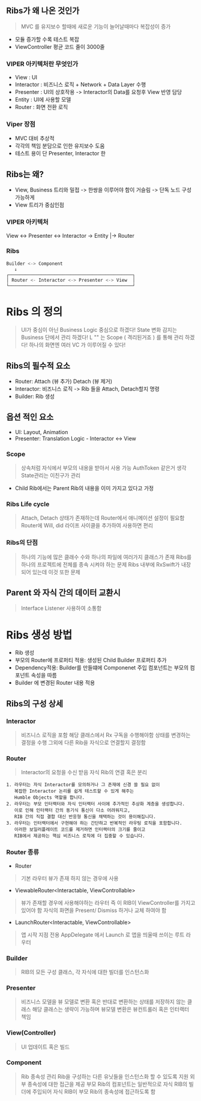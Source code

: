## Ribs가 왜 나온 것인가
> MVC 를 유지보수 할때에 새로운 기능이 늘어날때마다 복잡성이 증가

- 모듈 증가할 수록 테스트 복잡
- ViewController 평균 코드 줄이 3000줄

### VIPER 아키텍처란 무엇인가
- View              : UI
- Interactor        : 비즈니스 로직 + Network + Data Layer 수행
- Presenter         : UI의 상호작용 -> Interactor의 Data를 요청후 View 반영 담당
- Entity            : UI에 사용할 모델
- Router            : 화면 전환 로직

### Viper 장점
- MVC 대비 추상적
- 각각의 책임 분담으로 인한 유지보수 도움
- 테스트 용이 단 Presenter, Interactor 한

## Ribs는 왜?
- View, Business 트리와 밀접 -> 한쌍을 이루어야 함이 거슬림 -> 단독 노드 구성 가능하게
- View 트리가 중심인점


### VIPER 아키텍처
View <-> Presenter <-> Interactor -> Entity
          |-> Router

### Ribs

```swift
Builder <-> Component
   ↓
┌──────────────────────────────────────────────┐
│ Router <- Interactor <-> Presenter <-> View  │
└──────────────────────────────────────────────┘
```

# Ribs 의 정의
> UI가 중심이 아닌 Business Logic 중심으로 하겠다!
> State 변화 감지는 Business 단에서 관리 하겠다!
> L "" 는 Scope ( 격리된거죠 ) 를 통해 관리 하겠다!
> 하나의 화면엔 여러 VC 가 이루어질 수 있다!

## Ribs의 필수적 요소
 - Router: Attach (뷰 추가) Detach (뷰 제거)
 - Interactor: 비즈니스 로직 -> Rib 들을 Attach, Detach할지 명령
 - Builder: Rib 생성
 
## 옵션 적인 요소
 - UI:          Layout, Animation
 - Presenter:   Translation Logic - Interactor <-> View
 
### Scope
> 상속처럼 자식에서 부모의 내용을 받아서 사용 가능
> AuthToken 같은거 생각
> State관리는 이친구가 관리
  - Child Rib에서는 Parent Rib의 내용을 이미 가지고 있다고 가정
  
### Ribs Life cycle
> Attach, Detach 상태가 존재하는데
> Router에서 애니메이션 설정이 필요함
> Router에 Will, did 라이프 사이클을 추가하여 사용하면 편리

### Ribs의 단점
> 하나의 기능에 많은 클래수 수와 하나의 파일에 여러가지 클래스가 존재
> Ribs를 하나의 프로젝트에 전체를 종속 시켜야 하는 문제
> Ribs 내부에 RxSwift가 내장되어 있는데 이것 또한 문제


## Parent 와 자식 간의 데이터 교환시
> Interface Listener 사용하여 소통함


# Ribs 생성 방법
 - Rib 생성
 - 부모의 Router에 프로퍼티 적용: 생성된 Child Builder 프로퍼티 추가
 - Dependency적용: Builder를 만들떄에 Componenet 주입
                  컴포넌트는 부모의 컴포넌트 속성을 따름
 - Builder 에 변경된 Router 내용 적용
 
 ## Ribs의 구성 상세
 
 ### Interactor
 > 비즈니스 로직을 포함
 > 해당 클래스에서 Rx 구독을 수행해야함
 > 상태를 변경하는 결정을 수행
 > 그외에 다른 Rib을 자식으로 연결할지 결정함
 
 ### Router
 > Interactor의 요청을 수신 받음
 > 자식 Rib의 연결 혹은 분리

    1. 라우터는 자식 Interactor를 모의하거나 그 존재에 신경 쓸 필요 없이
       복잡한 Interactor 논리를 쉽게 테스트할 수 있게 해주는
       Humble Objects 역할을 합니다.
    2. 라우터는 부모 인터랙터와 자식 인터랙터 사이에 추가적인 추상화 계층을 생성합니다.
       이로 인해 인터랙터 간의 동기식 통신이 다소 어려워지고,
       RIB 간의 직접 결합 대신 반응형 통신을 채택하는 것이 용이해집니다.
    3. 라우터는 인터랙터에서 구현해야 하는 간단하고 반복적인 라우팅 로직을 포함합니다.
       이러한 보일러플레이트 코드를 제거하면 인터랙터의 크기를 줄이고
       RIB에서 제공하는 핵심 비즈니스 로직에 더 집중할 수 있습니다.
       
### Router 종류
  - Router<Interactable>
  > 기본 라우터
  > 뷰가 존재 하지 않는 경우에 사용
  
  - ViewableRouter<Interactable, ViewControllable>
  > 뷰가 존재할 경우에 사용해야하는 라우터
  > 즉 이 RIB이 ViewController를 가지고 있어야 함
  > 자식의 화면을 Present/ Dismiss 하거나 교체 하여야 함
  
  - LaunchRouter<Interactable, ViewControllable>
  > 앱 시작 지점 전용
  > AppDelegate 에서 Launch 로 앱을 띄울때 쓰이는 루트 라우터

### Builder
> RIB의 모든 구성 클래스, 각 자식에 대한 빌더를 인스턴스화

### Presenter
> 비즈니스 모델을 뷰 모델로 변환 혹은
> 반대로 변환하는 상태를 저장하지 않는 클래스
> 해당 클래스는 생략이 가능하며 뷰모델 변환은 뷰컨트롤러 혹은 인터랙터 책임

### View(Controller)
> UI 업데이트 혹은 빌드

### Component
> Rib 종속성 관리
> Rib을 구성하는 다른 유닛들을 인스턴스화 할 수 있도록 지원
> 외부 종속성에 대한 접근을 제공
> 부모 Rib의 컴포넌트는 일반적으로 자식 RIB의 빌더에 주입되어 자식 RIB이
> 부모 Rib의 종속성에 접근하도록 함
